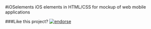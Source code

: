#iOSelements
iOS elements in HTML/CSS for mockup of web mobile applications

###Like this project?
[![endorse](http://api.coderwall.com/jmarizgit/endorsecount.png)](http://coderwall.com/jmarizgit)
